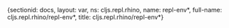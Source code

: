 {sectionid: docs, layout: var, ns: cljs.repl.rhino, name: repl-env*, full-name: cljs.repl.rhino/repl-env*,
  title: cljs.repl.rhino/repl-env*}
